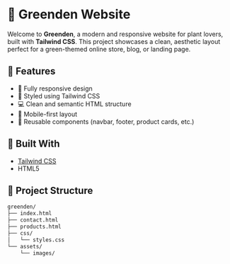 # 🌿 Greenden Website

Welcome to **Greenden**, a modern and responsive website for plant lovers, built with **Tailwind CSS**. This project showcases a clean, aesthetic layout perfect for a green-themed online store, blog, or landing page.

## 🚀 Features

- 🌱 Fully responsive design
- 🎨 Styled using Tailwind CSS
- 💻 Clean and semantic HTML structure
- 📱 Mobile-first layout
- 🧩 Reusable components (navbar, footer, product cards, etc.)

## 🔧 Built With

- [Tailwind CSS](https://tailwindcss.com/)
- HTML5

## 📁 Project Structure

```bash
greenden/
├── index.html
├── contact.html
├── products.html
├── css/
│   └── styles.css
└── assets/
    └── images/

